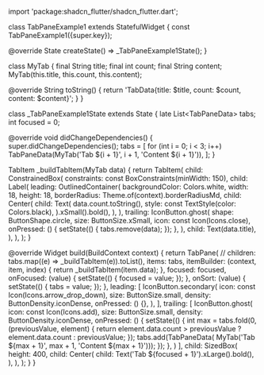 import 'package:shadcn_flutter/shadcn_flutter.dart';

class TabPaneExample1 extends StatefulWidget {
const TabPaneExample1({super.key});

@override
State<TabPaneExample1> createState() => \_TabPaneExample1State();
}

class MyTab {
final String title;
final int count;
final String content;
MyTab(this.title, this.count, this.content);

@override
String toString() {
return 'TabData{title: $title, count: $count, content: $content}';
}
}

class \_TabPaneExample1State extends State<TabPaneExample1> {
late List<TabPaneData<MyTab>> tabs;
int focused = 0;

@override
void didChangeDependencies() {
super.didChangeDependencies();
tabs = [
for (int i = 0; i < 3; i++)
TabPaneData(MyTab('Tab ${i + 1}', i + 1, 'Content ${i + 1}')),
];
}

TabItem \_buildTabItem(MyTab data) {
return TabItem(
child: ConstrainedBox(
constraints: const BoxConstraints(minWidth: 150),
child: Label(
leading: OutlinedContainer(
backgroundColor: Colors.white,
width: 18,
height: 18,
borderRadius: Theme.of(context).borderRadiusMd,
child: Center(
child: Text(
data.count.toString(),
style: const TextStyle(color: Colors.black),
).xSmall().bold(),
),
),
trailing: IconButton.ghost(
shape: ButtonShape.circle,
size: ButtonSize.xSmall,
icon: const Icon(Icons.close),
onPressed: () {
setState(() {
tabs.remove(data);
});
},
),
child: Text(data.title),
),
),
);
}

@override
Widget build(BuildContext context) {
return TabPane<MyTab>(
// children: tabs.map((e) => \_buildTabItem(e)).toList(),
items: tabs,
itemBuilder: (context, item, index) {
return \_buildTabItem(item.data);
},
focused: focused,
onFocused: (value) {
setState(() {
focused = value;
});
},
onSort: (value) {
setState(() {
tabs = value;
});
},
leading: [
IconButton.secondary(
icon: const Icon(Icons.arrow_drop_down),
size: ButtonSize.small,
density: ButtonDensity.iconDense,
onPressed: () {},
),
],
trailing: [
IconButton.ghost(
icon: const Icon(Icons.add),
size: ButtonSize.small,
density: ButtonDensity.iconDense,
onPressed: () {
setState(() {
int max = tabs.fold<int>(0, (previousValue, element) {
return element.data.count > previousValue
? element.data.count
: previousValue;
});
tabs.add(TabPaneData(
MyTab('Tab ${max + 1}', max + 1, 'Content ${max + 1}')));
});
},
)
],
child: SizedBox(
height: 400,
child: Center(
child: Text('Tab ${focused + 1}').xLarge().bold(),
),
),
);
}
}
